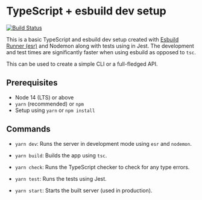 # TypeScript + esbuild dev setup

[![Build Status](https://github.com/ryands17/ts-setup/actions/workflows/main.yml/badge.svg)](https://github.com/ryands17/ts-setup/actions/workflows/main.yml)

This is a basic TypeScript and esbuild dev setup created with [Esbuild Runner (esr)](https://github.com/folke/esbuild-runner) and Nodemon along with tests using in Jest. The development and test times are significantly faster when using esbuild as opposed to `tsc`.

This can be used to create a simple CLI or a full-fledged API.

## Prerequisites

- Node 14 (LTS) or above
- `yarn` (recommended) or `npm`
- Setup using `yarn` or `npm install`

## Commands

- `yarn dev`: Runs the server in development mode using `esr` and `nodemon`.

- `yarn build`: Builds the app using `tsc`.

- `yarn check`: Runs the TypeScript checker to check for any type errors.

- `yarn test`: Runs the tests using Jest.

- `yarn start`: Starts the built server (used in production).
